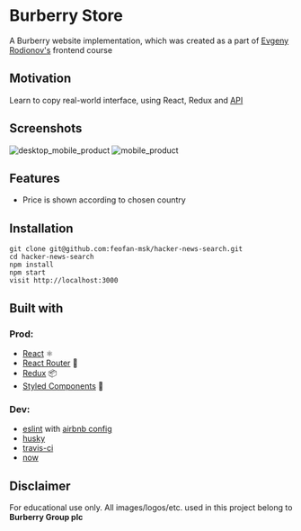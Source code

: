 # Burberry Store

A Burberry website implementation, which was created as a part of [Evgeny Rodionov's](https://github.com/evgenyrodionov) frontend course

## Motivation

Learn to copy real-world interface, using React, Redux and [API](https://github.com/feofan-msk/fake-burberry-api)

## Screenshots

![desktop_mobile_product](https://user-images.githubusercontent.com/30575877/53789814-6cf09200-3f36-11e9-82b8-4c868452e539.jpg)
![mobile_product](https://user-images.githubusercontent.com/30575877/53789815-6d892880-3f36-11e9-85af-f1b6a18b2575.jpg)

## Features

- Price is shown according to chosen country

## Installation

    git clone git@github.com:feofan-msk/hacker-news-search.git
    cd hacker-news-search
    npm install
    npm start
    visit http://localhost:3000

## Built with

### Prod:

- [React](https://github.com/facebook/react) ⚛️
- [React Router](https://github.com/ReactTraining/react-router) 🔱
- [Redux](https://github.com/reactjs/redux) 📦
- [Styled Components](https://github.com/styled-components/styled-components) 💅

### Dev:

- [eslint](https://eslint.org/) with [airbnb config](https://github.com/airbnb/javascript)
- [husky](https://github.com/typicode/husky)
- [travis-ci](https://travis-ci.org/)
- [now](https://zeit.co/now)

## Disclaimer

For educational use only. All images/logos/etc. used in this project belong to **Burberry Group plc**
